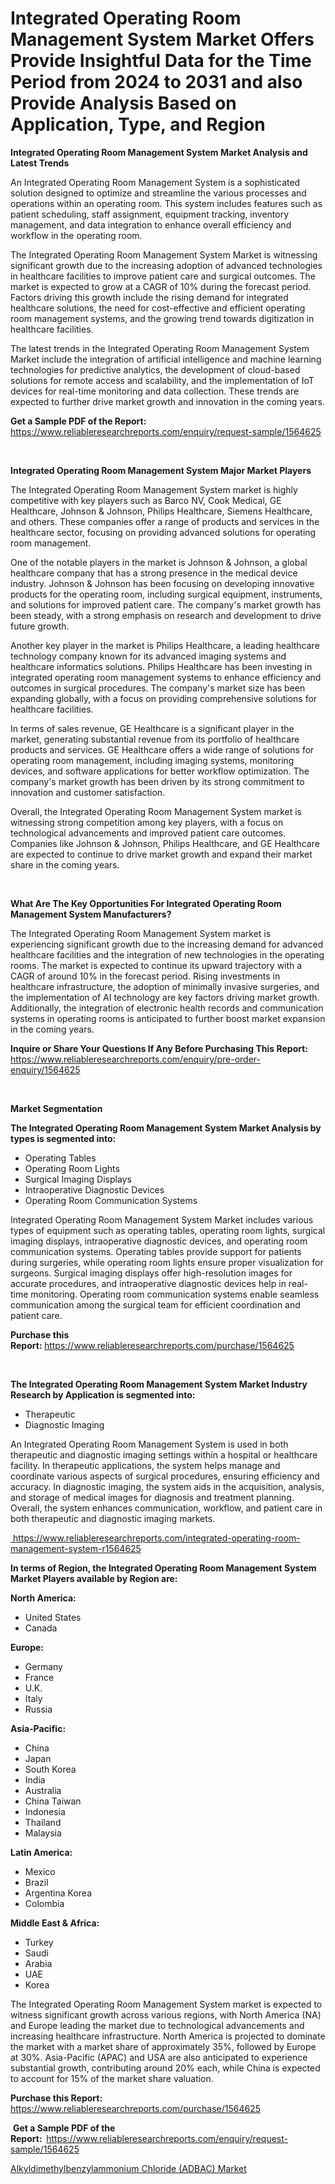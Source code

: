 <p><h1>Integrated Operating Room Management System Market Offers Provide Insightful Data for the Time Period from 2024 to 2031 and also Provide Analysis Based on Application, Type, and Region</h1></p><p><strong>Integrated Operating Room Management System Market Analysis and Latest Trends</strong></p>
<p><p>An Integrated Operating Room Management System is a sophisticated solution designed to optimize and streamline the various processes and operations within an operating room. This system includes features such as patient scheduling, staff assignment, equipment tracking, inventory management, and data integration to enhance overall efficiency and workflow in the operating room.</p><p>The Integrated Operating Room Management System Market is witnessing significant growth due to the increasing adoption of advanced technologies in healthcare facilities to improve patient care and surgical outcomes. The market is expected to grow at a CAGR of 10% during the forecast period. Factors driving this growth include the rising demand for integrated healthcare solutions, the need for cost-effective and efficient operating room management systems, and the growing trend towards digitization in healthcare facilities.</p><p>The latest trends in the Integrated Operating Room Management System Market include the integration of artificial intelligence and machine learning technologies for predictive analytics, the development of cloud-based solutions for remote access and scalability, and the implementation of IoT devices for real-time monitoring and data collection. These trends are expected to further drive market growth and innovation in the coming years.</p></p>
<p><strong>Get a Sample PDF of the Report:&nbsp;</strong> <a href="https://www.reliableresearchreports.com/enquiry/request-sample/1564625">https://www.reliableresearchreports.com/enquiry/request-sample/1564625</a></p>
<p>&nbsp;</p>
<p><strong>Integrated Operating Room Management System Major Market Players</strong></p>
<p><p>The Integrated Operating Room Management System market is highly competitive with key players such as Barco NV, Cook Medical, GE Healthcare, Johnson & Johnson, Philips Healthcare, Siemens Healthcare, and others. These companies offer a range of products and services in the healthcare sector, focusing on providing advanced solutions for operating room management.</p><p>One of the notable players in the market is Johnson & Johnson, a global healthcare company that has a strong presence in the medical device industry. Johnson & Johnson has been focusing on developing innovative products for the operating room, including surgical equipment, instruments, and solutions for improved patient care. The company's market growth has been steady, with a strong emphasis on research and development to drive future growth.</p><p>Another key player in the market is Philips Healthcare, a leading healthcare technology company known for its advanced imaging systems and healthcare informatics solutions. Philips Healthcare has been investing in integrated operating room management systems to enhance efficiency and outcomes in surgical procedures. The company's market size has been expanding globally, with a focus on providing comprehensive solutions for healthcare facilities.</p><p>In terms of sales revenue, GE Healthcare is a significant player in the market, generating substantial revenue from its portfolio of healthcare products and services. GE Healthcare offers a wide range of solutions for operating room management, including imaging systems, monitoring devices, and software applications for better workflow optimization. The company's market growth has been driven by its strong commitment to innovation and customer satisfaction.</p><p>Overall, the Integrated Operating Room Management System market is witnessing strong competition among key players, with a focus on technological advancements and improved patient care outcomes. Companies like Johnson & Johnson, Philips Healthcare, and GE Healthcare are expected to continue to drive market growth and expand their market share in the coming years.</p></p>
<p>&nbsp;</p>
<p><strong>What Are The Key Opportunities For Integrated Operating Room Management System Manufacturers?</strong></p>
<p><p>The Integrated Operating Room Management System market is experiencing significant growth due to the increasing demand for advanced healthcare facilities and the integration of new technologies in the operating rooms. The market is expected to continue its upward trajectory with a CAGR of around 10% in the forecast period. Rising investments in healthcare infrastructure, the adoption of minimally invasive surgeries, and the implementation of AI technology are key factors driving market growth. Additionally, the integration of electronic health records and communication systems in operating rooms is anticipated to further boost market expansion in the coming years.</p></p>
<p><strong>Inquire or Share Your Questions If Any Before Purchasing This Report:</strong> <a href="https://www.reliableresearchreports.com/enquiry/pre-order-enquiry/1564625">https://www.reliableresearchreports.com/enquiry/pre-order-enquiry/1564625</a></p>
<p>&nbsp;</p>
<p><strong>Market Segmentation</strong></p>
<p><strong>The Integrated Operating Room Management System Market Analysis by types is segmented into:</strong></p>
<p><ul><li>Operating Tables</li><li>Operating Room Lights</li><li>Surgical Imaging Displays</li><li>Intraoperative Diagnostic Devices</li><li>Operating Room Communication Systems</li></ul></p>
<p><p>Integrated Operating Room Management System Market includes various types of equipment such as operating tables, operating room lights, surgical imaging displays, intraoperative diagnostic devices, and operating room communication systems. Operating tables provide support for patients during surgeries, while operating room lights ensure proper visualization for surgeons. Surgical imaging displays offer high-resolution images for accurate procedures, and intraoperative diagnostic devices help in real-time monitoring. Operating room communication systems enable seamless communication among the surgical team for efficient coordination and patient care.</p></p>
<p><strong>Purchase this Report:&nbsp;</strong><a href="https://www.reliableresearchreports.com/purchase/1564625">https://www.reliableresearchreports.com/purchase/1564625</a></p>
<p>&nbsp;</p>
<p><strong>The Integrated Operating Room Management System Market Industry Research by Application is segmented into:</strong></p>
<p><ul><li>Therapeutic</li><li>Diagnostic Imaging</li></ul></p>
<p><p>An Integrated Operating Room Management System is used in both therapeutic and diagnostic imaging settings within a hospital or healthcare facility. In therapeutic applications, the system helps manage and coordinate various aspects of surgical procedures, ensuring efficiency and accuracy. In diagnostic imaging, the system aids in the acquisition, analysis, and storage of medical images for diagnosis and treatment planning. Overall, the system enhances communication, workflow, and patient care in both therapeutic and diagnostic imaging markets.</p></p>
<p><a href="https://www.reliableresearchreports.com/integrated-operating-room-management-system-r1564625">&nbsp;https://www.reliableresearchreports.com/integrated-operating-room-management-system-r1564625</a></p>
<p><strong>In terms of Region, the Integrated Operating Room Management System Market Players available by Region are:</strong></p>
<p>
    <p> <strong> North America: </strong>
        <ul>
            <li>United States</li>
            <li>Canada</li>
        </ul>
        </p> 
    <p> <strong> Europe: </strong>
        <ul>
            <li>Germany</li>
            <li>France</li>
            <li>U.K.</li>
            <li>Italy</li>
            <li>Russia</li>
        </ul>
        </p> 
    <p> <strong> Asia-Pacific: </strong>
        <ul>
            <li>China</li>
            <li>Japan</li>
            <li>South Korea</li>
            <li>India</li>
            <li>Australia</li>
            <li>China Taiwan</li>
            <li>Indonesia</li>
            <li>Thailand</li>
            <li>Malaysia</li>
        </ul>
        </p> 
    <p> <strong> Latin America: </strong>
        <ul>
            <li>Mexico</li>
            <li>Brazil</li>
            <li>Argentina Korea</li>
            <li>Colombia</li>
        </ul>
        </p> 
    <p> <strong> Middle East & Africa: </strong>
        <ul>
            <li>Turkey</li>
            <li>Saudi</li>
            <li>Arabia</li>
            <li>UAE</li>
            <li>Korea</li>
        </ul>
    </p>
    </p>
<p><p>The Integrated Operating Room Management System market is expected to witness significant growth across various regions, with North America (NA) and Europe leading the market due to technological advancements and increasing healthcare infrastructure. North America is projected to dominate the market with a market share of approximately 35%, followed by Europe at 30%. Asia-Pacific (APAC) and USA are also anticipated to experience substantial growth, contributing around 20% each, while China is expected to account for 15% of the market share valuation.</p></p>
<p><strong>Purchase this Report: </strong><a href="https://www.reliableresearchreports.com/purchase/1564625">https://www.reliableresearchreports.com/purchase/1564625</a></p>
<p>&nbsp;<strong>Get a Sample PDF of the Report:&nbsp;&nbsp;</strong><a href="https://www.reliableresearchreports.com/enquiry/request-sample/1564625">https://www.reliableresearchreports.com/enquiry/request-sample/1564625</a></p>
<p><strong></strong></p>
<p><p><a href="https://copper-carbon-84f.notion.site/Alkyldimethylbenzylammonium-Chloride-ADBAC-Market-Insights-into-Market-CAGR-Market-Trends-and-G-155e55c6fcf54c3abd80b43a7d3fe8db">Alkyldimethylbenzylammonium Chloride (ADBAC) Market</a></p></p>